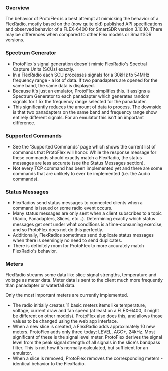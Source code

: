 ### Overview
The behavior of ProtoFlex is a best attempt at mimicking the behavior of a FlexRadio, mostly based on the (now quite old) published API specifications and observed behavior of a FLEX-6400 for SmartSDR version 3.10.10. There may be differences when compared to other Flex models or SmartSDR versions.

### Spectrum Generator
- ProtoFlex's signal generation doesn't mimic FlexRadio's Spectral Capture Units (SCUs) exactly. 
- In a FlexRadio each SCU processes signals for a 30kHz to 54MHz frequency range - a lot of data. If two panadapters are opened for the same band, the same data is displayed.
- Because it's just an emulator, ProtoFlex simplifies this. It assigns a Spectrum Generator to each panadapter which generates random signals for 1.5x the frequency range selected for the panadapter. 
- This significantly reduces the amount of data to process. The downside is that two panadapters on the same band and frequency range show entirely different signals. For an emulator this isn't an important difference.

### Supported Commands
- See the 'Supported Commands' page which shows the current list of commands that ProtoFlex will honor. While the response message for these commands should exactly match a FlexRadio, the status messages are less accurate (see the Status Messages section).
- Not every TCP command has been implemented yet and there are some commands that are unlikely to ever be implemented (i.e. the Audio commands).

### Status Messages
- FlexRadios send status messages to connected clients when a command is issued or some radio event occurs. 
- Many status messages are only sent when a client subscribes to a topic (Radio, Panadapters, Slices, etc...). Determining exactly which status messages get sent under what conditions is a time-consuming exercise, and so ProtoFlex does not do this perfectly. 
- Additionally, FlexRadios sometimes send duplicate status messages when there is seemingly no need to send duplicates. 
- There is definitely room for ProtoFlex to more accurately match FlexRadio's behavior.

### Meters
FlexRadio streams some data like slice signal strengths, temperature and voltage as meter data. Meter data is sent to the client much more frequently than panadapter or waterfall data.

Only the most important meters are currently implemented. 
- The radio initially creates 11 basic meters items like temperature, voltage, current draw and fan speed (at least on a FLEX-6400, it might be different on other models). ProtoFlex also does this, and allows those values to be changed using the web app interface.
- When a new slice is created, a FlexRadio adds approximately 10 new meters. ProtoFlex adds only three today: LEVEL, AGC+, 24kHz. Most significant of these is the signal level meter. ProtoFlex derives the signal level from the peak signal strength of all signals in the slice's bandpass filter. This is not how it's normally calculated, but sufficient for an emulator.
- When a slice is removed, ProtoFlex removes the corresponding meters - identical behavior to the FlexRadio.
